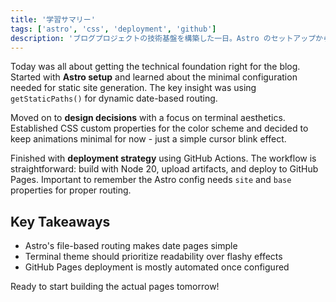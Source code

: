 ```yaml
---
title: '学習サマリー'
tags: ['astro', 'css', 'deployment', 'github']
description: 'ブログプロジェクトの技術基盤を構築した一日。Astro のセットアップから始まり、ターミナル風デザインの実装、GitHub Pages への自動デプロイまでを網羅。'
---
```


Today was all about getting the technical foundation right for the blog. Started with **Astro setup** and learned about the minimal configuration needed for static site generation. The key insight was using `getStaticPaths()` for dynamic date-based routing.

Moved on to **design decisions** with a focus on terminal aesthetics. Established CSS custom properties for the color scheme and decided to keep animations minimal for now - just a simple cursor blink effect.

Finished with **deployment strategy** using GitHub Actions. The workflow is straightforward: build with Node 20, upload artifacts, and deploy to GitHub Pages. Important to remember the Astro config needs `site` and `base` properties for proper routing.

## Key Takeaways

- Astro's file-based routing makes date pages simple
- Terminal theme should prioritize readability over flashy effects
- GitHub Pages deployment is mostly automated once configured

Ready to start building the actual pages tomorrow!
